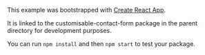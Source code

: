 This example was bootstrapped with [Create React App](https://github.com/facebook/create-react-app).

It is linked to the customisable-contact-form package in the parent directory for development purposes.

You can run `npm install` and then `npm start` to test your package.
